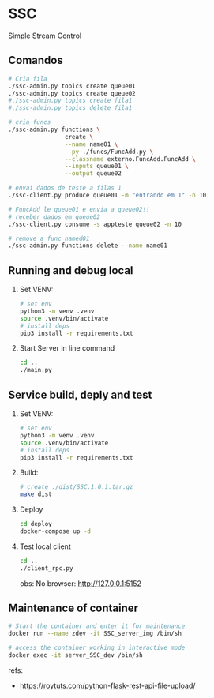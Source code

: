# SSC
Simple Stream Control

## Comandos 
```bash
# Cria fila 
./ssc-admin.py topics create queue01
./ssc-admin.py topics create queue02
#./ssc-admin.py topics create fila1
#./ssc-admin.py topics delete fila1

# cria funcs
./ssc-admin.py functions \
                create \
                --name name01 \
                --py ./funcs/FuncAdd.py \
                --classname externo.FuncAdd.FuncAdd \
                --inputs queue01 \
                --output queue02

# envai dados de teste a filas 1
./ssc-client.py produce queue01 -m "entrando em 1" -n 10

# FuncAdd le queue01 e envia a queue02!!
# receber dados em queue02
./ssc-client.py consume -s appteste queue02 -n 10

# remove a func named01
./ssc-admin.py functions delete --name name01

```



## Running and debug local
1. Set VENV:
    ```bash
    # set env
    python3 -m venv .venv
    source .venv/bin/activate
    # install deps
    pip3 install -r requirements.txt
    ```

2. Start Server in line command
    ```bash
    cd ..
    ./main.py
    ```

## Service build, deply and test
1. Set VENV:
    ```bash
    # set env
    python3 -m venv .venv
    source .venv/bin/activate
    # install deps
    pip3 install -r requirements.txt
    ```

2. Build:
    ```bash
    # create ./dist/SSC.1.0.1.tar.gz
    make dist
    ```

3. Deploy
    ```bash
    cd deploy
    docker-compose up -d
    ```

4. Test local client
    ```bash
    cd ..
    ./client_rpc.py
    ```
    obs: No browser: http://127.0.0.1:5152 

## Maintenance of container
```bash
# Start the container and enter it for maintenance
docker run --name zdev -it SSC_server_img /bin/sh

# access the container working in interactive mode
docker exec -it server_SSC_dev /bin/sh
```

refs: 
- https://roytuts.com/python-flask-rest-api-file-upload/